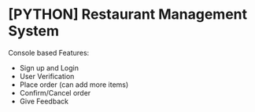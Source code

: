 # [PYTHON] Restaurant Management System
Console based
Features:
- Sign up and Login
- User Verification
- Place order (can add more items) 
- Confirm/Cancel order
- Give Feedback
